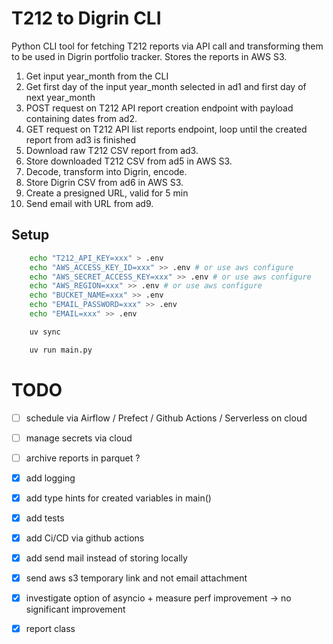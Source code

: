 # T212 to Digrin CLI
Python CLI tool for fetching T212 reports via API call and transforming them to be used in Digrin portfolio tracker. Stores the reports in AWS S3.

1. Get input year_month from the CLI
2. Get first day of the input year_month selected in ad1 and first day of next year_month
3. POST request on T212 API report creation endpoint with payload containing dates from ad2.
4. GET request on T212 API list reports endpoint, loop until the created report from ad3 is finished
5. Download raw T212 CSV report from ad3.
6. Store downloaded T212 CSV from ad5 in AWS S3.
7. Decode, transform into Digrin, encode.
8. Store Digrin CSV from ad6 in AWS S3.
9. Create a presigned URL, valid for 5 min
10. Send email with URL from ad9.

## Setup

```bash
    echo "T212_API_KEY=xxx" > .env
    echo "AWS_ACCESS_KEY_ID=xxx" >> .env # or use aws configure
    echo "AWS_SECRET_ACCESS_KEY=xxx" >> .env # or use aws configure
    echo "AWS_REGION=xxx" >> .env # or use aws configure
    echo "BUCKET_NAME=xxx" >> .env
    echo "EMAIL_PASSWORD=xxx" >> .env
    echo "EMAIL=xxx" >> .env
```

```bash
    uv sync
```

```bash
    uv run main.py
```

# TODO

- [ ] schedule via Airflow / Prefect / Github Actions / Serverless on cloud

- [ ] manage secrets via cloud

- [ ] archive reports in parquet ?

- [x] add logging

- [x] add type hints for created variables in main()

- [x] add tests

- [x] add Ci/CD via github actions

- [x] add send mail instead of storing locally

- [x] send aws s3 temporary link and not email attachment

- [x] investigate option of asyncio + measure perf improvement -> no significant improvement

- [x] report class
